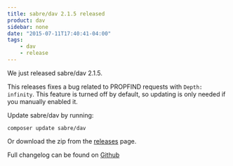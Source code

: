 ```yaml
---
title: sabre/dav 2.1.5 released
product: dav
sidebar: none
date: "2015-07-11T17:40:41-04:00"
tags:
    - dav
    - release
---
```


We just released sabre/dav 2.1.5.

This releases fixes a bug related to PROPFIND requests with `Depth: infinity`.
This feature is turned off by default, so updating is only needed if you
manually enabled it.

Update sabre/dav by running:

    composer update sabre/dav

Or download the zip from the [releases][2] page.

Full changelog can be found on [Github][1]

[1]: https://github.com/fruux/sabre-dav/blob/2.1.5/ChangeLog.md
[2]: https://github.com/fruux/sabre-dav/releases
